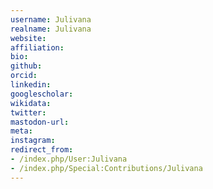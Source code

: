 ```yaml
---
username: Julivana
realname: Julivana
website: 
affiliation: 
bio: 
github: 
orcid: 
linkedin: 
googlescholar: 
wikidata: 
twitter: 
mastodon-url: 
meta:
instagram:
redirect_from:
- /index.php/User:Julivana
- /index.php/Special:Contributions/Julivana
---
```

